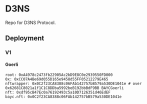 # D3NS

Repo for D3NS Protocol.

## Deployment
### V1

#### Goerli

```
root: 0xA4978c2473fb22905Ac2bD9E8C0e2939550FD000
0x: 0xCC07A4Be69d055D165e9458d55FF05212279E465
nftwrapper: 0x0C2f23CA8388c06FAb142757bB579a530DE1041e # over 0x62681C8021a1f1C1C8DDba5992beB192bbBdF9BB BAYCGoerli
nft: 0xdf95cB47Ec0a76192493c5a10D7126351d46EdEF
bayc.nft: 0x0C2f23CA8388c06FAb142757bB579a530DE1041e
```